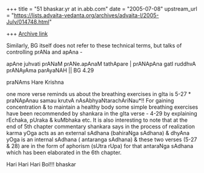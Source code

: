 +++
title = "51 bhaskar.yr at in.abb.com"
date = "2005-07-08"
upstream_url = "https://lists.advaita-vedanta.org/archives/advaita-l/2005-July/014748.html"

+++
[Archive link](https://lists.advaita-vedanta.org/archives/advaita-l/2005-July/014748.html)


Similarly, BG itself does not refer to these technical terms, but talks of
controlling prANa and apAna -

apAne juhvati prANaM prANe.apAnaM tathApare |
prANApAna gatI ruddhvA prANAyAma parAyaNAH || BG 4.29

praNAms
Hare Krishna

one more verse reminds us about the breathing exercises in gIta is 5-27 *
praNApAnau samau krutvA nAsAbhyaNtarachAriNau*!!   For gaining
concentration & to maintain a healthy body some simple breathing exercises
have been recommended by shankara in the gIta verse - 4-29 by explaining
rEchaka, pUraka & kuMbhaka etc. It is also interesting to note that at the
end of 5th chapter commentary shankara says in the process of realization
karma yOga acts as an external sAdhana (bahiraNga sAdhana) & dhyAna yOga is
an internal sAdhana ( antaranga sAdhana) & these two verses (5-27 & 28) are
in the form of aphorism (sUtra rUpa) for that antaraNga sAdhana which has
been elaborated in the 6th chapter.

Hari Hari Hari Bol!!!
bhaskar



